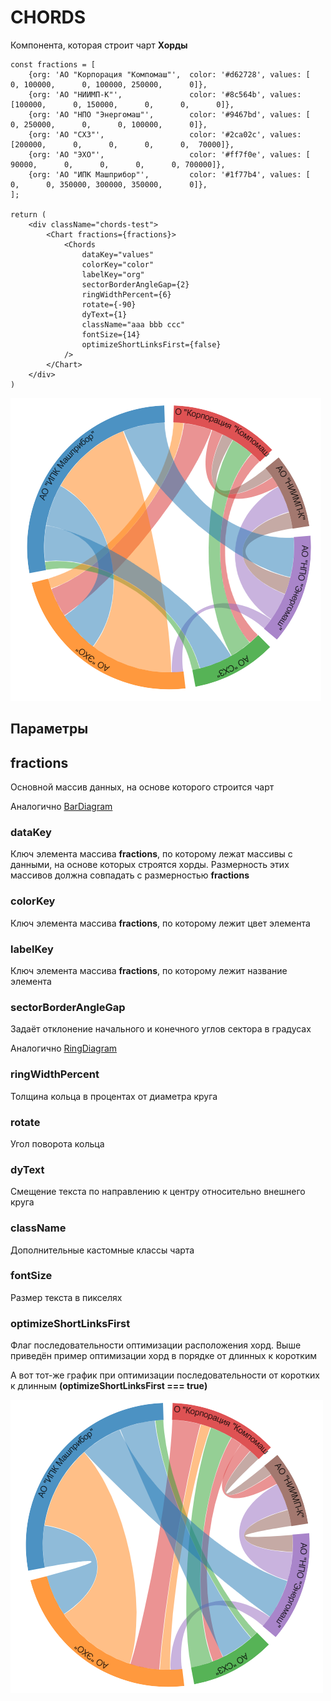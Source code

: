 # CHORDS

Компонента, которая строит чарт **Хорды**

````
const fractions = [
    {org: 'AO "Корпорация "Компомаш"',  color: '#d62728', values: [     0, 100000,      0, 100000, 250000,      0]},
    {org: 'AO "НИИМП-К"',               color: '#8c564b', values: [100000,      0, 150000,      0,      0,      0]},
    {org: 'АО "НПО "Энергомаш"',        color: '#9467bd', values: [     0, 250000,      0,      0, 100000,      0]},
    {org: 'АО "СХЗ"',                   color: '#2ca02c', values: [200000,      0,      0,      0,      0,  70000]},
    {org: 'АО "ЭХО"',                   color: '#ff7f0e', values: [ 90000,      0,      0,      0,      0, 700000]},
    {org: 'АО "ИПК Машприбор"',         color: '#1f77b4', values: [     0,      0, 350000, 300000, 350000,      0]},
];

return (
    <div className="chords-test">
        <Chart fractions={fractions}>
            <Chords
                dataKey="values"
                colorKey="color"
                labelKey="org"
                sectorBorderAngleGap={2}
                ringWidthPercent={6}
                rotate={-90}
                dyText={1}
                className="aaa bbb ccc"
                fontSize={14}
                optimizeShortLinksFirst={false}
            />
        </Chart>
    </div>
)
````
![img.png](img/img.png)

## Параметры

## fractions
Основной массив данных, на основе которого строится чарт

Аналогично [BarDiagram](../../BarDiagram/doc/bardiagram.md#fractions)

### dataKey
Ключ элемента массива **fractions**, по которому лежат массивы с данными, на основе которых
строятся хорды. Размерность этих массивов должна совпадать с размерностью **fractions**

### colorKey
Ключ элемента массива **fractions**, по которому лежит цвет элемента

### labelKey
Ключ элемента массива **fractions**, по которому лежит название элемента

### sectorBorderAngleGap
Задаёт отклонение начального и конечного углов сектора в градусах

Аналогично [RingDiagram](../../RingDiagram/doc/ringdiagram.md#sectorborderanglegap)

### ringWidthPercent
Толщина кольца в процентах от диаметра круга

### rotate
Угол поворота кольца

### dyText
Смещение текста по направлению к центру относительно внешнего круга

### className
Дополнительные кастомные классы чарта

### fontSize
Размер текста в пикселях

### optimizeShortLinksFirst
Флаг последовательности оптимизации расположения хорд. Выше приведён пример оптимизации
хорд в порядке от длинных к коротким

А вот тот-же график при оптимизации последовательности от коротких к длинным
**(optimizeShortLinksFirst === true)**

![img_1.png](img/img_1.png)

